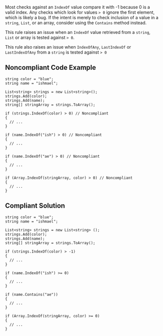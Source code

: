 
Most checks against an `IndexOf` value compare it with -1 because 0 is a valid index. Any checks which look for values `>
0` ignore the first element, which is likely a bug. If the intent is merely to check inclusion of a value in a `string`, `List`, or an array, consider using the `Contains` method instead.

This rule raises an issue when an `IndexOf` value retrieved from a `string`, `List` or array is tested against `> 0`.

This rule also raises an issue when `IndexOfAny`, `LastIndexOf` or `LastIndexOfAny` from a `string` is tested against `> 0`

## Noncompliant Code Example


    string color = "blue";
    string name = "ishmael";
    
    List<string> strings = new List<string>();
    strings.Add(color);
    strings.Add(name);
    string[] stringArray = strings.ToArray();
    
    if (strings.IndexOf(color) > 0) // Noncompliant
    {
      // ...
    }
    
    if (name.IndexOf("ish") > 0) // Noncompliant
    {
      // ...
    }
    
    if (name.IndexOf("ae") > 0) // Noncompliant
    {
      // ...
    }
    
    if (Array.IndexOf(stringArray, color) > 0) // Noncompliant
    {
      // ...
    }


## Compliant Solution


    string color = "blue";
    string name = "ishmael";
    
    List<string> strings = new List<string> ();
    strings.Add(color);
    strings.Add(name);
    string[] stringArray = strings.ToArray();
    
    if (strings.IndexOf(color) > -1)
    {
      // ...
    }
    
    if (name.IndexOf("ish") >= 0)
    {
      // ...
    }
    
    if (name.Contains("ae"))
    {
      // ...
    }
    
    if (Array.IndexOf(stringArray, color) >= 0)
    {
      // ...
    }

